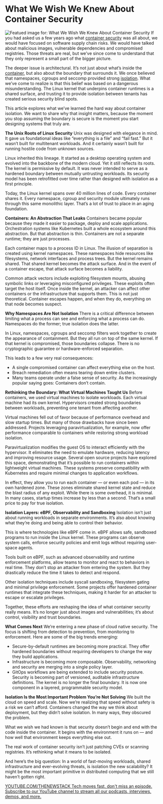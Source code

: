 # What We Wish We Knew About Container Security
![Featued image for: What We Wish We Knew About Container Security](https://cdn.thenewstack.io/media/2025/06/a8e5422e-lock-1024x681.jpg)
If you had asked us a few years ago what [container security](https://thenewstack.io/container-security-101-a-guide-to-safe-and-efficient-operations/) was all about, we would have focused on software supply chain risks. We would have talked about malicious images, vulnerable dependencies and compromised registries. Those threats are real, but we’ve since come to understand that they only represent a small part of the bigger picture.

The deeper issue is architectural. It’s not just about what’s inside the [container](https://thenewstack.io/year-in-review-containers-get-smaller-faster-more-secure/), but also about the boundary that surrounds it. We once believed that namespaces, cgroups and seccomp provided strong [isolation](https://thenewstack.io/google-investigates-a-new-approach-for-workload-isolation/). What we’ve come to realize is that this belief was based on a dangerous misunderstanding. The Linux kernel that underpins container runtimes is a shared surface, and trusting it to provide isolation between tenants has created serious security blind spots.

This article explores what we’ve learned the hard way about container isolation. We want to share why that insight matters, because the moment you stop assuming the boundary is secure is the moment you start designing systems that truly are.

**The Unix Roots of Linux Security**
Unix was designed with elegance in mind. It gave us foundational ideas like “everything is a file” and “fail fast.” But it wasn’t built for multitenant workloads. And it certainly wasn’t built for running hostile code from unknown sources.

Linux inherited this lineage. It started as a desktop operating system and evolved into the backbone of the modern cloud. Yet it still reflects its roots. The kernel is permissive by default. It was never intended to serve as a hardened boundary between mutually untrusting workloads. Its security model has been retrofitted over time rather than designed with isolation as a first principle.

Today, the Linux kernel spans over 40 million lines of code. Every container shares it. Every namespace, cgroup and security module ultimately runs through this same monolithic layer. That’s a lot of trust to place in an aging foundation.

**Containers: An Abstraction That Leaks**
Containers became popular because they made it easier to package, deploy and scale applications. Orchestration systems like Kubernetes built a whole ecosystem around this abstraction. But that abstraction is thin. Containers are not a separate runtime; they are just processes.

Each container maps to a process ID in Linux. The illusion of separation is created using kernel namespaces. These namespaces hide resources like filesystems, network interfaces and process trees. But the kernel remains shared. That shared kernel becomes the attack surface. And in the event of a container escape, that attack surface becomes a liability.

Common attack vectors include exploiting filesystem mounts, abusing symbolic links or leveraging misconfigured privileges. These exploits often target the host itself. Once inside the kernel, an attacker can affect other containers or the infrastructure that supports them. This is not just theoretical. Container escapes happen, and when they do, everything on that node becomes suspect.

**Why Namespaces Are Not Isolation**
There is a critical difference between limiting what a process can see and enforcing what a process can do. Namespaces do the former; true isolation does the latter.

In Linux, namespaces, cgroups and seccomp filters work together to create the appearance of containment. But they all run on top of the same kernel. If that kernel is compromised, those boundaries collapse. There is no cryptographic guarantee or hardware-enforced separation.

This leads to a few very real consequences:

- A single compromised container can affect everything else on the host.
- Breach remediation often means tearing down entire clusters.
- Many teams operate under a false sense of security.
As the increasingly popular saying goes: Containers don’t contain.

**Rethinking the Boundary: What Virtual Machines Taught Us**
Before containers, we used virtual machines to isolate workloads. Each virtual machine had its own kernel. Hypervisors created strong boundaries between workloads, preventing one tenant from affecting another.

Virtual machines fell out of favor because of performance overhead and slow startup times. But many of those drawbacks have since been addressed. Projects leveraging paravirtualization, for example, now offer performance comparable to containers while restoring strong workload isolation.

Paravirtualization modifies the guest OS to interact efficiently with the hypervisor. It eliminates the need to emulate hardware, reducing latency and improving resource usage. Several open source projects have explored this space, demonstrating that it’s possible to run containers within lightweight virtual machines. These systems preserve compatibility with Kubernetes and require minimal changes to application workflows.

In effect, they allow you to run each container — or even each pod — in its own hardened zone. These zones eliminate shared kernel state and reduce the blast radius of any exploit. While there is some overhead, it is minimal. In many cases, startup times increase by less than a second. That’s a small price to pay for true isolation.

**Isolation Layers: eBPF, Observability and Sandboxing**
Isolation isn’t just about running workloads in separate environments. It’s also about knowing what they’re doing and being able to control their behavior.

This is where technologies like eBPF come in. eBPF allows safe, sandboxed programs to run inside the Linux kernel. These programs can observe system calls, enforce security policies and emit logs without requiring user-space agents.

Tools built on eBPF, such as advanced observability and runtime enforcement platforms, allow teams to monitor and react to behaviors in real time. They don’t stop an attacker from entering the system. But they drastically reduce the time it takes to detect and respond.

Other isolation techniques include syscall sandboxing, filesystem gating and minimal privilege enforcement. Some projects offer hardened container runtimes that integrate these techniques, making it harder for an attacker to escape or escalate privileges.

Together, these efforts are reshaping the idea of what container security really means. It’s no longer just about images and vulnerabilities; it’s about control, visibility and trust boundaries.

**What Comes Next**
We’re entering a new phase of cloud native security. The focus is shifting from detection to prevention, from monitoring to enforcement. Here are some of the big trends emerging:

- Secure-by-default runtimes are becoming more practical. They offer hardened boundaries without requiring developers to change the way they build applications.
- Infrastructure is becoming more composable. Observability, networking and security are merging into a single policy layer.
- GitOps workflows are being extended to include security posture. Security is becoming part of versioned, auditable infrastructure definitions.
The kernel is no longer the final boundary. It is now one component in a layered, programmable security model.

**Isolation Is the Most Important Problem You’re Not Solving**
We built the cloud on speed and scale. Now we’re realizing that speed without safety is a risk we can’t afford. Containers changed the way we think about deployment, but they didn’t solve isolation. In many ways, they obscured the problem.

What we wish we had known is that security doesn’t begin and end with the code inside the container. It begins with the environment it runs on — and how well that environment keeps everything else out.

The real work of container security isn’t just patching CVEs or scanning registries. It’s rethinking what it means to be isolated.

And here’s the big question: In a world of fast-moving workloads, shared infrastructure and ever-evolving threats, is isolation the new scalability? It might be the most important primitive in distributed computing that we still haven’t gotten right.

[
YOUTUBE.COM/THENEWSTACK
Tech moves fast, don't miss an episode. Subscribe to our YouTube
channel to stream all our podcasts, interviews, demos, and more.
](https://youtube.com/thenewstack?sub_confirmation=1)